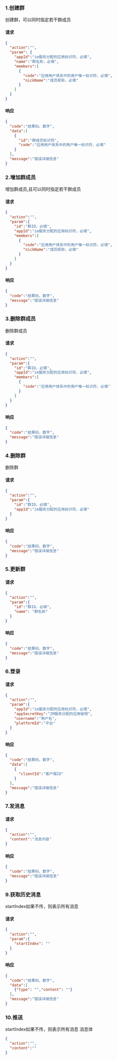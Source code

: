 ### 1.创建群
创建群，可以同时指定若干群成员

#### 请求
```json
{
  "action":"",
  "param": {
    "appId":"im服务分配的应用标识符，必填",
    "name":"群名称，必填",
    "members":[
      {
        "code":"应用用户体系中的用户唯一标识符，必填",
        "nickName":"成员昵称，必填"
      }
    ]
  }
}

```
#### 响应
```json
{
  "code":"结果码，数字",
  "data":[
    {
      "id":"群成员标识符",
      "code":"应用用户体系中的用户唯一标识符，必填"
    }
  ],
  "message":"错误详细信息"
}
```

### 2.增加群成员
增加群成员,且可以同时指定若干群成员

#### 请求
```json
{
  "action":"",
  "param":{
    "id":"群ID，必填",
    "appId":"im服务分配的应用标识符，必填",
    "members":[
      {
        "code":"应用用户体系中的用户唯一标识符，必填",
        "nickName":"成员昵称，必填"
      }
    ]
  }
}
```
#### 响应
```json
{
  "code":"结果码，数字",
  "message":"错误详细信息"
}
```

### 3.删除群成员
删除群成员

#### 请求
```json
{
  "action":"",
  "param":{
    "id":"群ID，必填",
    "appId":"im服务分配的应用标识符，必填",
    "members":[
      {
        "code":"应用用户体系中的用户唯一标识符，必填"
      }
    ]
  }
}
```
#### 响应
```json
{
  "code":"结果码，数字",
  "message":"错误详细信息"
}
```

### 4.删除群
删除群

#### 请求
```json
{
  "action":"",
  "param":{
    "id":"群ID，必填",
    "appId":"im服务分配的应用标识符，必填"
  }
}

```
#### 响应
```json
{
  "code":"结果码，数字",
  "message":"错误详细信息"
}
```

### 5.更新群

#### 请求
```json
{
  "action":"",
  "param":{
    "id":"群ID，必填",
    "name": "群名称"
  }
}
```
#### 响应
```json
{
  "code":"结果码，数字",
  "message":"错误详细信息"
}
```

### 6.登录

#### 请求
```json
{
  "action":"",
  "param":{
    "appId":"im服务分配的应用标识符，必填",
    "appSecretKey":"IM服务分配的应用秘钥",
    "username":"用户名",
    "platformId":"平台"
  }
}

```
#### 响应
```json
{
  "code":"结果码，数字",
  "data":[
    {
      "clientId":"客户端ID"
    }
  ],
  "message":"错误详细信息"
}
```

### 7.发消息

#### 请求
```json
{
  "action":"",
  "content":"消息内容"
}
```

#### 响应
```json
{
  "code":"结果码，数字",
  "message":"错误详细信息"
}
```

### 9.获取历史消息
startIndex如果不传，则表示所有消息

#### 请求
```json
{
  "action":"",
  "param":{
    "startIndex": ""
  }
}
```

#### 响应
```json
{
  "code":"结果码，数字",
  "data":[
    {"type": "","content": ""}
  ],
  "message":"错误详细信息"
}
```

### 10.推送
startIndex如果不传，则表示所有消息
消息体
```json
{
  "action":"",
  "content":""
}
```

